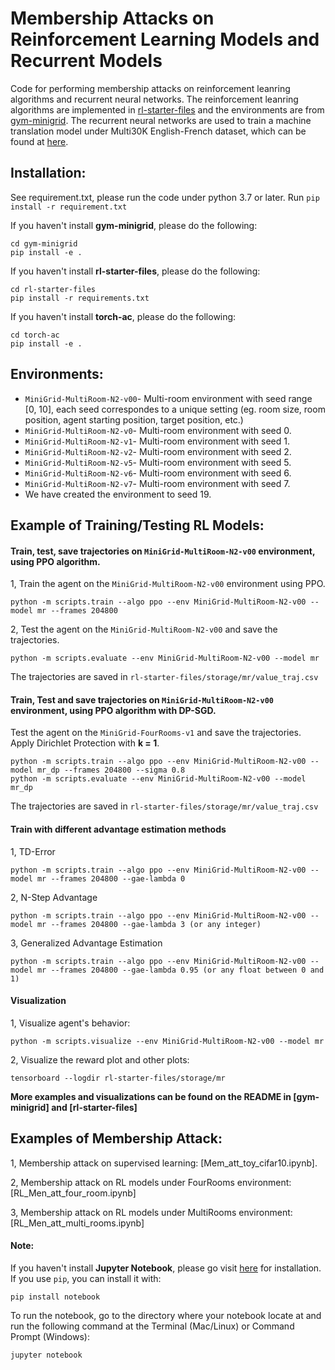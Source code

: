 # Membership Attacks on Reinforcement Learning Models and Recurrent Models

Code for performing membership attacks on reinforcement leanring algorithms and recurrent neural networks. The reinforcement leanring algorithms are implemented in [rl-starter-files](https://github.com/lcswillems/rl-starter-files) and the environments are from [gym-minigrid](https://github.com/maximecb/gym-minigrid). The recurrent neural networks are used to train a machine translation model under Multi30K English-French dataset, which can be found at [here](https://github.com/multi30k/dataset).


## Installation:
See requirement.txt, please run the code under python 3.7 or later.
Run
`pip install -r requirement.txt`

If you haven't install **gym-minigrid**, please do the following:
```
cd gym-minigrid
pip install -e .
```

If you haven't install **rl-starter-files**, please do the following:
```
cd rl-starter-files
pip install -r requirements.txt
```

If you haven't install **torch-ac**, please do the following:
```
cd torch-ac
pip install -e .
```

## Environments:
- `MiniGrid-MultiRoom-N2-v00`- Multi-room environment with seed range [0, 10], each seed correspondes to a unique setting (eg. room size, room position, agent starting position, target position, etc.)
- `MiniGrid-MultiRoom-N2-v0`- Multi-room environment with seed 0.
- `MiniGrid-MultiRoom-N2-v1`- Multi-room environment with seed 1.
- `MiniGrid-MultiRoom-N2-v2`- Multi-room environment with seed 2.
- `MiniGrid-MultiRoom-N2-v5`- Multi-room environment with seed 5.
- `MiniGrid-MultiRoom-N2-v6`- Multi-room environment with seed 6.
- `MiniGrid-MultiRoom-N2-v7`- Multi-room environment with seed 7.
- We have created the environment to seed 19.

## Example of Training/Testing RL Models:
#### Train, test, save trajectories on `MiniGrid-MultiRoom-N2-v00` environment, using PPO algorithm.
1, Train the agent on the `MiniGrid-MultiRoom-N2-v00` environment using PPO.
```
python -m scripts.train --algo ppo --env MiniGrid-MultiRoom-N2-v00 --model mr --frames 204800
```

2, Test the agent on the `MiniGrid-MultiRoom-N2-v00` and save the trajectories.
```
python -m scripts.evaluate --env MiniGrid-MultiRoom-N2-v00 --model mr
```
The trajectories are saved in `rl-starter-files/storage/mr/value_traj.csv`

#### Train, Test and save trajectories on `MiniGrid-MultiRoom-N2-v00` environment, using PPO algorithm with DP-SGD.
Test the agent on the `MiniGrid-FourRooms-v1` and save the trajectories. Apply Dirichlet Protection with **k = 1**.
```
python -m scripts.train --algo ppo --env MiniGrid-MultiRoom-N2-v00 --model mr_dp --frames 204800 --sigma 0.8
python -m scripts.evaluate --env MiniGrid-MultiRoom-N2-v00 --model mr_dp
```
The trajectories are saved in `rl-starter-files/storage/mr/value_traj.csv`

#### Train with different advantage estimation methods
1, TD-Error
```
python -m scripts.train --algo ppo --env MiniGrid-MultiRoom-N2-v00 --model mr --frames 204800 --gae-lambda 0
```

2, N-Step Advantage
```
python -m scripts.train --algo ppo --env MiniGrid-MultiRoom-N2-v00 --model mr --frames 204800 --gae-lambda 3 (or any integer)
```

3, Generalized Advantage Estimation
```
python -m scripts.train --algo ppo --env MiniGrid-MultiRoom-N2-v00 --model mr --frames 204800 --gae-lambda 0.95 (or any float between 0 and 1)
```

#### Visualization
1, Visualize agent's behavior:
```
python -m scripts.visualize --env MiniGrid-MultiRoom-N2-v00 --model mr
```

2, Visualize the reward plot and other plots:
```
tensorboard --logdir rl-starter-files/storage/mr
```

**More examples and visualizations can be found on the README in [gym-minigrid] and [rl-starter-files]**

## Examples of Membership Attack:
1, Membership attack on supervised learning: [Mem_att_toy_cifar10.ipynb].

2, Membership attack on RL models under FourRooms environment: [RL_Men_att_four_room.ipynb]

3, Membership attack on RL models under MultiRooms environment: [RL_Men_att_multi_rooms.ipynb]

#### Note:

If you haven't install **Jupyter Notebook**, please go visit [here](https://jupyter.org/install) for installation. If you use `pip`, you can install it with:
```
pip install notebook
```

To run the notebook, go to the directory where your notebook locate at and run the following command at the Terminal (Mac/Linux) or Command Prompt (Windows):
```
jupyter notebook
```

